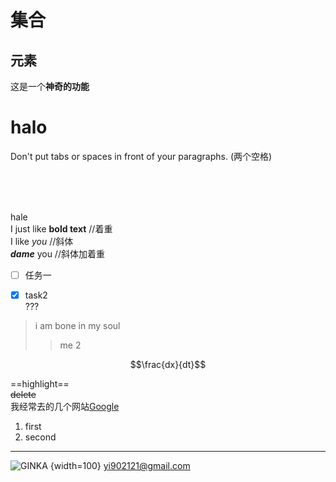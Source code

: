 # 集合
## 元素
这是一个**神奇的功能**

halo
==========
Don't put tabs or spaces in front of your paragraphs.  (两个空格)
>  
<br/>
<br/>
<br/>

hale  
I just like **bold text**  //着重   
I like *you*  //斜体  
***dame*** you  //斜体加着重 
<br/> 
+ [ ] 任务一  
* [x] task2  
 ???
> i am bone in my soul  
>> me 2  

$$\frac{dx}{dt}$$

==highlight==  
~~delete~~  
我经常去的几个网站[Google](https://developers.google.com/ "google.com")  
1. first
2. second  
------------------------------------------------
![GINKA](https://github.com/kle1n2/Imgs/blob/main/screenshot/GINKA2.png?raw=true) {width=100} 
<yi902121@gmail.com>

